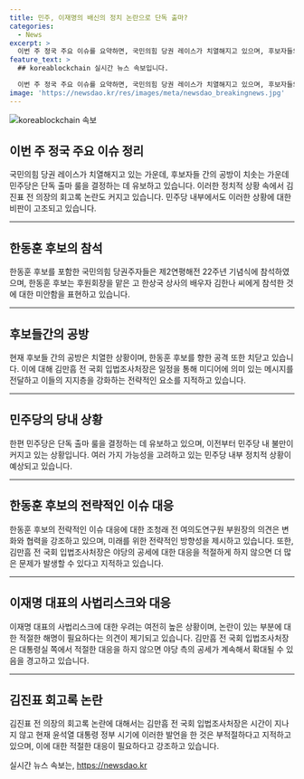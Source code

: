 ```yaml
---
title: 민주, 이재명의 배신의 정치 논란으로 단독 출마?
categories:
  - News
excerpt: >
  이번 주 정국 주요 이슈를 요약하면, 국민의힘 당권 레이스가 치열해지고 있으며, 후보자들의 공방이 활발히 진행되고 있습니다. 한동훈 후보의 활동에 대한 고심과 행보, 그리고 나경원 후보와 윤석열 대통령 간의 관계, 그리고 민주당에서의 단독 출마 룰 결정 유보 등이 주요 관심사입니다. 또한, 김진표 전 의장의 회고록 논란과 이재명 대표의 사법리스크에 대한 우려가 논의되고 있습니다. 야당과 여당 내부 모두에서 비판과 논란이 지속적으로 이어지고 있습니다.
feature_text: >
  ## koreablockchain 실시간 뉴스 속보입니다.

  이번 주 정국 주요 이슈를 요약하면, 국민의힘 당권 레이스가 치열해지고 있으며, 후보자들의 공방이 활발히 진행되고 있습니다. 한동훈 후보의 활동에 대한 고심과 행보, 그리고 나경원 후보와 윤석열 대통령 간의 관계, 그리고 민주당에서의 단독 출마 룰 결정 유보 등이 주요 관심사입니다. 또한, 김진표 전 의장의 회고록 논란과 이재명 대표의 사법리스크에 대한 우려가 논의되고 있습니다. 야당과 여당 내부 모두에서 비판과 논란이 지속적으로 이어지고 있습니다.
image: 'https://newsdao.kr/res/images/meta/newsdao_breakingnews.jpg'
---
```


<p><img src="https://newsdao.kr/res/images/meta/newsdao_breakingnews.jpg" alt="koreablockchain 속보" /></p>

<h2 data-ke-size="size26">이번 주 정국 주요 이슈 정리</h2>

<p data-ke-size="size16">국민의힘 당권 레이스가 치열해지고 있는 가운데, 후보자들 간의 공방이 치솟는 가운데 민주당은 단독 출마 룰을 결정하는 데 유보하고 있습니다. 이러한 정치적 상황 속에서 김진표 전 의장의 회고록 논란도 커지고 있습니다. 민주당 내부에서도 이러한 상황에 대한 비판이 고조되고 있습니다.</p>

<hr>

<h2 data-ke-size="size26">한동훈 후보의 참석</h2>

<p data-ke-size="size16">한동훈 후보를 포함한 국민의힘 당권주자들은 제2연평해전 22주년 기념식에 참석하였으며, 한동훈 후보는 후원회장을 맡은 고 한상국 상사의 배우자 김한나 씨에게 참석한 것에 대한 미안함을 표현하고 있습니다.</p>

<hr>

<h2 data-ke-size="size26">후보들간의 공방</h2>

<p data-ke-size="size16">현재 후보들 간의 공방은 치열한 상황이며, 한동훈 후보를 향한 공격 또한 치닫고 있습니다. 이에 대해 김만흠 전 국회 입법조사처장은 일정을 통해 미디어에 의미 있는 메시지를 전달하고 이들의 지지층을 강화하는 전략적인 요소를 지적하고 있습니다.</p>

<hr>

<h2 data-ke-size="size26">민주당의 당내 상황</h2>

<p data-ke-size="size16">한편 민주당은 단독 출마 룰을 결정하는 데 유보하고 있으며, 이전부터 민주당 내 불만이 커지고 있는 상황입니다. 여러 가지 가능성을 고려하고 있는 민주당 내부 정치적 상황이 예상되고 있습니다.</p>

<hr>

<h2 data-ke-size="size26">한동훈 후보의 전략적인 이슈 대응</h2>

<p data-ke-size="size16">한동훈 후보의 전략적인 이슈 대응에 대한 조청래 전 여의도연구원 부원장의 의견은 변화와 협력을 강조하고 있으며, 미래를 위한 전략적인 방향성을 제시하고 있습니다. 또한, 김만흠 전 국회 입법조사처장은 야당의 공세에 대한 대응을 적절하게 하지 않으면 더 많은 문제가 발생할 수 있다고 지적하고 있습니다.</p>

<hr>

<h2 data-ke-size="size26">이재명 대표의 사법리스크와 대응</h2>

<p data-ke-size="size16">이재명 대표의 사법리스크에 대한 우려는 여전히 높은 상황이며, 논란이 있는 부분에 대한 적절한 해명이 필요하다는 의견이 제기되고 있습니다. 김만흠 전 국회 입법조사처장은 대통령실 쪽에서 적절한 대응을 하지 않으면 야당 측의 공세가 계속해서 확대될 수 있음을 경고하고 있습니다.</p>

<hr>

<h2 data-ke-size="size26">김진표 회고록 논란</h2>

<p data-ke-size="size16">김진표 전 의장의 회고록 논란에 대해서는 김만흠 전 국회 입법조사처장은 시간이 지나지 않고 현재 윤석열 대통령 정부 시기에 이러한 발언을 한 것은 부적절하다고 지적하고 있으며, 이에 대한 적절한 대응이 필요하다고 강조하고 있습니다.</p>
실시간 뉴스 속보는, <a href="https://newsdao.kr" rel="dofollow">https://newsdao.kr</a>


